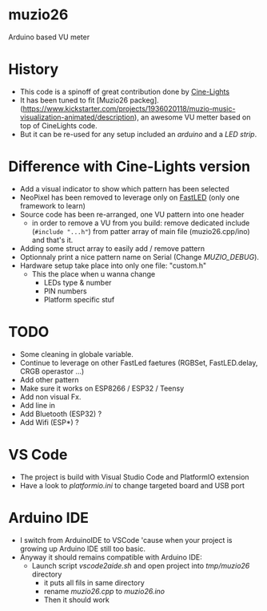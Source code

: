 # muzio26
Arduino based VU meter

# History
* This code is a spinoff of great contribution done by [Cine-Lights](https://www.youtube.com/channel/UCOG6Bi2kvpDa1c8gHWZI5CQ) 
* It has been tuned to fit [Muzio26 packeg]. (https://www.kickstarter.com/projects/1936020118/muzio-music-visualization-animated/description), an awesome VU metter based on top of CineLights code. 
* But it can be re-used for any setup included an *arduino* and a *LED strip*.


# Difference with Cine-Lights version
* Add a visual indicator to show which pattern has been selected
* NeoPixel has been removed to leverage only on [FastLED](http://fastled.io/) (only one framework to learn)
* Source code has been re-arranged, one VU pattern into one header
  * in order to remove a VU from you build: remove dedicated include (`#include "...h"`) from patter array of main file (muzio26.cpp/ino) and that's it.
* Adding some struct array to easily add / remove  pattern
* Optionnaly print a nice pattern name on Serial (Change *MUZIO_DEBUG*).
* Hardware setup take place into only one file: "custom.h"
  * This the place when u wanna change
    * LEDs type & number
    * PIN numbers
    * Platform specific stuf

# TODO
* Some cleaning in globale variable.
* Continue to leverage on other FastLed faetures (RGBSet, FastLED.delay, CRGB operastor ...)
* Add other pattern
* Make sure it works on ESP8266 / ESP32 / Teensy
* Add non visual Fx.
* Add line in
* Add Bluetooth (ESP32) ?
* Add Wifi (ESP*) ?

# VS Code
* The project is build with Visual Studio Code and PlatformIO extension
* Have a look to *platformio.ini* to change targeted board and USB port 

# Arduino IDE
* I switch from ArduinoIDE to VSCode 'cause when your project is growing up Arduino IDE still too basic.
* Anyway it should remains compatible with Arduino IDE:
  * Launch script *vscode2aide.sh* and open project into *tmp/muzio26* directory
    * it puts all fils in same directory
    * rename *muzio26.cpp* to *muzio26.ino*
    * Then it should work


